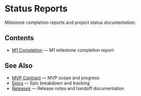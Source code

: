 # Status Reports

Milestone completion reports and project status documentation.

## Contents

- [M1 Completion](./M1-completion.md) — M1 milestone completion report

## See Also

- [MVP Contract](../mvp/01-mvp-contract.md) — MVP scope and progress
- [Epics](../mvp/02-epics.md) — Epic breakdown and tracking
- [Releases](../releases/) — Release notes and handoff documentation
